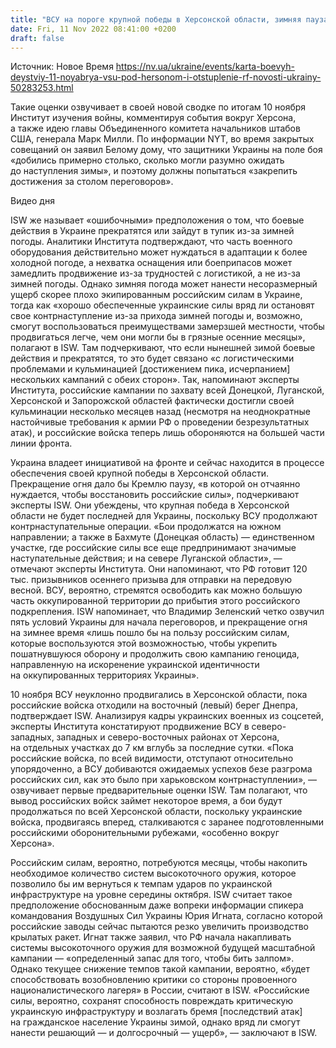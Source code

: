 ```yaml
---
title: "ВСУ на пороге крупной победы в Херсонской области, зимняя пауза дала бы РФ шанс восстановить силы и продолжить геноцид — ISW"
date: Fri, 11 Nov 2022 08:41:00 +0200
draft: false
---
```

Источник: Новое Время https://nv.ua/ukraine/events/karta-boevyh-deystviy-11-noyabrya-vsu-pod-hersonom-i-otstuplenie-rf-novosti-ukrainy-50283253.html


Такие оценки озвучивает в своей новой сводке по итогам 10 ноября Институт изучения войны, комментируя события вокруг Херсона, а также идею главы Объединенного комитета начальников штабов США, генерала Марк Милли. По информации NYT, во время закрытых совещаний он заявил Белому дому, что защитники Украины на поле боя «добились примерно столько, сколько могли разумно ожидать до наступления зимы», и поэтому должны попытаться «закрепить достижения за столом переговоров».

 Видео дня   

ISW же называет «ошибочными» предположения о том, что боевые действия в Украине прекратятся или зайдут в тупик из-за зимней погоды. Аналитики Института подтверждают, что часть военного оборудования действительно может нуждаться в адаптации к более холодной погоде, а нехватка оснащения или боеприпасов может замедлить продвижение из-за трудностей с логистикой, а не из-за зимней погоды. Однако зимняя погода может нанести несоразмерный ущерб скорее плохо экипированным российским силам в Украине, тогда как «хорошо обеспеченные украинские силы вряд ли остановят свое контрнаступление из-за прихода зимней погоды и, возможно, смогут воспользоваться преимуществами замерзшей местности, чтобы продвигаться легче, чем они могли бы в грязные осенние месяцы», полагают в ISW. Там подчеркивают, что если нынешней зимой боевые действия и прекратятся, то это будет связано «с логистическими проблемами и кульминацией [достижением пика, исчерпанием] нескольких кампаний с обеих сторон». Так, напоминают эксперты Института, российские кампании по захвату всей Донецкой, Луганской, Херсонской и Запорожской областей фактически достигли своей кульминации несколько месяцев назад (несмотря на неоднократные настойчивые требования к армии РФ о проведении безрезультатных атак), и российские войска теперь лишь обороняются на большей части линии фронта.

Украина владеет инициативой на фронте и сейчас находится в процессе обеспечения своей крупной победы в Херсонской области. Прекращение огня дало бы Кремлю паузу, «в которой он отчаянно нуждается, чтобы восстановить российские силы», подчеркивают эксперты ISW. Они убеждены, что крупная победа в Херсонской области не будет последней для Украины, поскольку ВСУ продолжают контрнаступательные операции. «Бои продолжатся на южном направлении; а также в Бахмуте (Донецкая область) — единственном участке, где российские силы все еще предпринимают значимые наступательные действия; и на севере Луганской области», — отмечают эксперты Института. Они напоминают, что РФ готовит 120 тыс. призывников осеннего призыва для отправки на передовую весной. ВСУ, вероятно, стремятся освободить как можно большую часть оккупированной территории до прибытия этого российского подкрепления. ISW напоминает, что Владимир Зеленский четко озвучил пять условий Украины для начала переговоров, и прекращение огня на зимнее время «лишь пошло бы на пользу российским силам, которые воспользуются этой возможностью, чтобы укрепить пошатнувшуюся оборону и продолжить свою кампанию геноцида, направленную на искоренение украинской идентичности на оккупированных территориях Украины».

10 ноября ВСУ неуклонно продвигались в Херсонской области, пока российские войска отходили на восточный (левый) берег Днепра, подтверждает ISW. Анализируя кадры украинских военных из соцсетей, эксперты Института констатируют продвижение ВСУ в северо-западных, западных и северо-восточных районах от Херсона, на отдельных участках до 7 км вглубь за последние сутки. «Пока российские войска, по всей видимости, отступают относительно упорядоченно, а ВСУ добиваются ожидаемых успехов безе разгрома российских сил, как это было при харьковском контрнаступлении», — озвучивает первые предварительные оценки ISW. Там полагают, что вывод российских войск займет некоторое время, а бои будут продолжаться по всей Херсонской области, поскольку украинские войска, продвигаясь вперед, сталкиваются с заранее подготовленными российскими оборонительными рубежами, «особенно вокруг Херсона».

Российским силам, вероятно, потребуются месяцы, чтобы накопить необходимое количество систем высокоточного оружия, которое позволило бы им вернуться к темпам ударов по украинской инфраструктуре на уровне середины октября. ISW считает такое предположение обоснованным даже вопреки информации спикера командования Воздушных Сил Украины Юрия Игната, согласно которой российские заводы сейчас пытаются резко увеличить производство крылатых ракет. Игнат также заявил, что РФ начала накапливать системы высокоточного оружия для возможной будущей масштабной кампании — «определенный запас для того, чтобы бить залпом». Однако текущее снижение темпов такой кампании, вероятно, «будет способствовать возобновлению критики со стороны провоенного националистического лагеря» в России, считают в ISW. «Российские силы, вероятно, сохранят способность повреждать критическую украинскую инфраструктуру и возлагать бремя [последствий атак] на гражданское население Украины зимой, однако вряд ли смогут нанести решающий — и долгосрочный — ущерб», — заключают в ISW.
